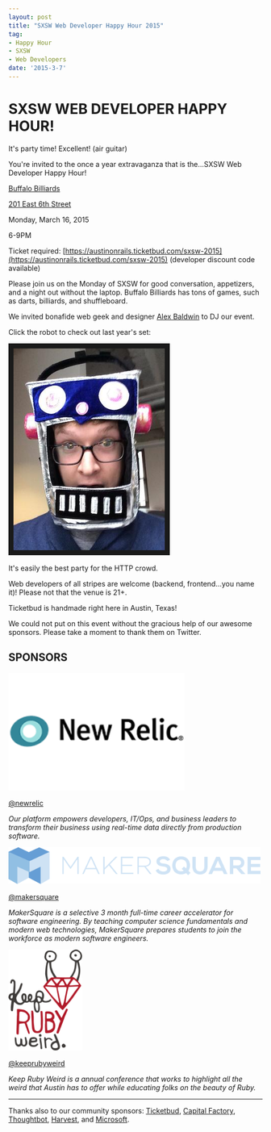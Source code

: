 ```yaml
---
layout: post
title: "SXSW Web Developer Happy Hour 2015"
tag:
- Happy Hour
- SXSW
- Web Developers
date: '2015-3-7'
---
```

# SXSW WEB DEVELOPER HAPPY HOUR!

It's party time! Excellent! (air guitar)

You're invited to the once a year extravaganza that is the...SXSW Web Developer Happy Hour!

[Buffalo Billiards](http://buffalobilliardsaustin.com/)

[201 East 6th Street](https://www.google.com/maps/place/Buffalo+Billiards/@30.267462,-97.741223,17z/data=!4m6!1m3!3m2!1s0x8644b5a77f2bb92b:0xcd55080a3c977b11!2sBuffalo+Billiards!3m1!1s0x8644b5a77f2bb92b:0xcd55080a3c977b11)

Monday, March 16, 2015

6-9PM

Ticket required: [https://austinonrails.ticketbud.com/sxsw-2015](https://austinonrails.ticketbud.com/sxsw-2015) (developer discount code available)

Please join us on the Monday of SXSW for good conversation, appetizers, and a night out without the laptop.  Buffalo Billiards has tons of games, such as darts, billiards, and shuffleboard. 

We invited bonafide web geek and designer [Alex Baldwin](http://alexbaldwin.com) to DJ our event. 

Click the robot to check out last year's set:

<a href="https://w.soundcloud.com/player/?url=https%3A//api.soundcloud.com/tracks/139618238&amp;auto_play=false&amp;hide_related=false&amp;show_comments=true&amp;show_user=true&amp;show_reposts=false&amp;visual=true" target="_blank"><img src="/files/alex-robot-300.jpg" 
alt="alex baldwin dj set" border="10" /></a>

It's easily the best party for the HTTP crowd.  

Web developers of all stripes are welcome (backend, frontend...you name it)!  Please not that the venue is 21+.

Ticketbud is handmade right here in Austin, Texas!

We could not put on this event without the gracious help of our awesome sponsors. Please take a moment to thank them on Twitter.

## SPONSORS 
<a href="http://newrelic.com/"><img src="/files/newrelic.png" width="350" /></a>

[@newrelic](https://twitter.com/newrelic)

_Our platform empowers developers, IT/Ops, and business leaders to transform their business using real-time data directly from production software._

<a href="http://makersquare.com"><img src="/files/makersquare.png" width="500" /></a>

[@makersquare](https://twitter.com/makersquare)

_MakerSquare is a selective 3 month full-time career accelerator for software engineering. By teaching computer science fundamentals and modern web technologies, MakerSquare prepares students to join the workforce as modern software engineers._

<a href="http://keeprubyweird.com"><img src="/files/ruby_weird.png" height="200"/></a>

[@keeprubyweird](https://twitter.com/keeprubyweird)

_Keep Ruby Weird is a annual conference that works to highlight all the weird that Austin has to offer while educating folks on the beauty of Ruby._

---

Thanks also to our community sponsors: [Ticketbud](http://ticketbud.com), [Capital Factory](http://capitalfactory.com), [Thoughtbot](http://thoughtbot.com), [Harvest](http://getharvest.com), and [Microsoft](http://microsoft.com/startups).
